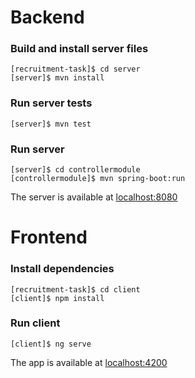 # Backend
### Build and install server files
```
[recruitment-task]$ cd server
[server]$ mvn install
```

### Run server tests
```
[server]$ mvn test
```

### Run server
```
[server]$ cd controllermodule
[controllermodule]$ mvn spring-boot:run
```
The server is available at [localhost:8080](https://localhost:8080)

# Frontend
### Install dependencies
```
[recruitment-task]$ cd client
[client]$ npm install
```

### Run client
```
[client]$ ng serve
```
The app is available at [localhost:4200](https://localhost:4200)
